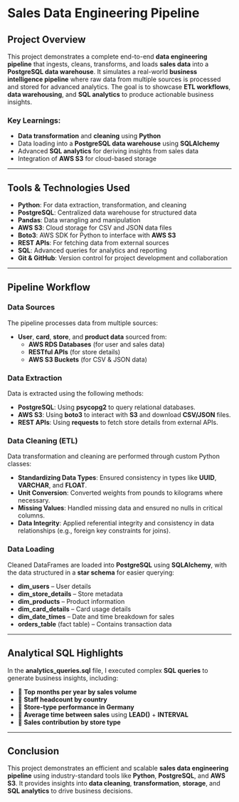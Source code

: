 # Sales Data Engineering Pipeline

## Project Overview
This project demonstrates a complete end-to-end **data engineering pipeline** that ingests, cleans, transforms, and loads **sales data** into a **PostgreSQL data warehouse**. It simulates a real-world **business intelligence pipeline** where raw data from multiple sources is processed and stored for advanced analytics. The goal is to showcase **ETL workflows**, **data warehousing**, and **SQL analytics** to produce actionable business insights.

### Key Learnings:
- **Data transformation** and **cleaning** using **Python**
- Data loading into a **PostgreSQL data warehouse** using **SQLAlchemy**
- Advanced **SQL analytics** for deriving insights from sales data
- Integration of **AWS S3** for cloud-based storage

---

## Tools & Technologies Used
- **Python**: For data extraction, transformation, and cleaning
- **PostgreSQL**: Centralized data warehouse for structured data
- **Pandas**: Data wrangling and manipulation
- **AWS S3**: Cloud storage for CSV and JSON data files
- **Boto3**: AWS SDK for Python to interface with **AWS S3**
- **REST APIs**: For fetching data from external sources
- **SQL**: Advanced queries for analytics and reporting
- **Git & GitHub**: Version control for project development and collaboration

---

## Pipeline Workflow

### Data Sources
The pipeline processes data from multiple sources:
- **User**, **card**, **store**, and **product data** sourced from:
  - **AWS RDS Databases** (for user and sales data)
  - **RESTful APIs** (for store details)
  - **AWS S3 Buckets** (for CSV & JSON data)

### Data Extraction
Data is extracted using the following methods:
- **PostgreSQL**: Using **psycopg2** to query relational databases.
- **AWS S3**: Using **boto3** to interact with **S3** and download **CSV/JSON** files.
- **REST APIs**: Using **requests** to fetch store details from external APIs.

### Data Cleaning (ETL)
Data transformation and cleaning are performed through custom Python classes:
- **Standardizing Data Types**: Ensured consistency in types like **UUID**, **VARCHAR**, and **FLOAT**.
- **Unit Conversion**: Converted weights from pounds to kilograms where necessary.
- **Missing Values**: Handled missing data and ensured no nulls in critical columns.
- **Data Integrity**: Applied referential integrity and consistency in data relationships (e.g., foreign key constraints for joins).

### Data Loading
Cleaned DataFrames are loaded into **PostgreSQL** using **SQLAlchemy**, with the data structured in a **star schema** for easier querying:
- **dim_users** – User details
- **dim_store_details** – Store metadata
- **dim_products** – Product information
- **dim_card_details** – Card usage details
- **dim_date_times** – Date and time breakdown for sales
- **orders_table** (fact table) – Contains transaction data

---

## Analytical SQL Highlights
In the **analytics_queries.sql** file, I executed complex **SQL queries** to generate business insights, including:
- 🔹 **Top months per year by sales volume**
- 🔹 **Staff headcount by country**
- 🔹 **Store-type performance in Germany**
- 🔹 **Average time between sales** using **LEAD()** + **INTERVAL**
- 🔹 **Sales contribution by store type**

---

## Conclusion
This project demonstrates an efficient and scalable **sales data engineering pipeline** using industry-standard tools like **Python**, **PostgreSQL**, and **AWS S3**. It provides insights into **data cleaning**, **transformation**, **storage**, and **SQL analytics** to drive business decisions.
